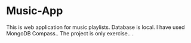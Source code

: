  # Music-App
This is web application for music playlists.
Database is local. I have used MongoDB Compass..
The project is only exercise.. .
